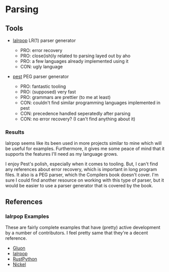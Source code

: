 # Parsing

## Tools

- [lalrpop](https://github.com/lalrpop/lalrpop) LR(1) parser generator
    + PRO: error recovery
    + PRO: close(ish)ly related to parsing layed out by aho
    + PRO: a few languages already implemented using it
    - CON: ugly language
    

- [pest](https://pest.rs/) PEG parser generator
    + PRO: fantastic tooling
    + PRO: (supposed) very fast
    + PRO: grammars are prettier (to me at least)
    - CON: couldn't find similar programming languages implemented in pest
    - CON: precedence handled seperatedly after parsing
    - CON: no error recovery? (I can't find anything about it)

### Results

lalrpop seems like its been used in more projects similar to mine which will be useful for examples.
Furthermore, it gives me some peace of mind that it supports the features I'll need as my language grows.

I enjoy Pest's polish, especially when it comes to tooling.
But, I can't find any references about error recovery, which is important in long program files. 
It also is a PEG parser, which the Compilers book doesn't cover.
I'm sure I could find another resource on working with this type of parser, but it would be easier to use a parser generator that is covered by the book.

## References

### lalrpop Examples

These are fairly complete examples that have (pretty) active development by a number of contributors.
I feel pretty same that they're a decent reference.
- [Gluon](https://github.com/gluon-lang/gluon/blob/master/parser/src/grammar.lalrpop)
- [lalrpop](https://github.com/lalrpop/lalrpop/blob/master/lalrpop/src/parser/lrgrammar.lalrpop)
- [RustPython](https://github.com/RustPython/Parser/blob/main/parser/src/python.lalrpop)
- [Nickel](https://github.com/tweag/nickel/blob/master/core/src/parser/grammar.lalrpop)
